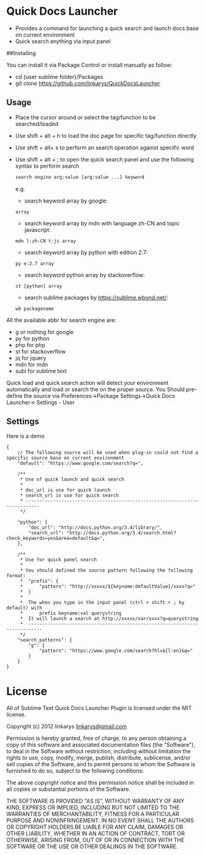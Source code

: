 Quick Docs Launcher
=======================

* Provides a command for launching a quick search and launch docs base on current environment
* Quick search anything via input panel

##Installing

You can install it via Package Control or install manually as follow:

- cd {user sublime folder}/Packages
- git clone https://github.com/linkarys/QuickDocsLauncher

## Usage

- Place the cursor around or select the tag/function to be searched/loaded
- Use shift + alt + h to load the doc page for specific tag/function directly
- Use shift + alt+ s  to perform an search operation against specific word
- Use shift + alt + ; to open the quick search panel and use the following syntax to perform search

	```bash
	search engine arg:value [arg:value ...] keyword
	```

	e.g.
	- search keyword array by google:
	```
	array
	```
	- search keyword array by mdn with language zh-CN and topic javascript:
	```
	mdn l:zh-CN t:js array
	```
	- search keyword array by python with edition 2.7:
	```
	py e:2.7 array
	```
	- search keyword python array by stackoverflow:
	```
	st [python] array
	```
	- search sublime packages by https://sublime.wbond.net/:
	```
	wb packagename
	```
All the available abbr for search engine are:
- g or nothing for google
- py for python
- php for php
- st for stackoverflow
- jq for jquery
- mdn for mdn
- subl for sublime text


Quick load and quick search action will detect your environment automatically and load or search the on the proper source.
You Should pre-define the source via Preferences->Package Settings->Quick Docs Launcher->
Settings - User

## Settings
Here is a demo
```
{
	// The following source will be used when plug-in could not find a specific source base on current environment
	"default": "https://www.google.com/search?q=",

	/**
	 * Use of quick launch and quick search
	 *
	 * doc_url is use for quick launch
	 * search_url is use for quick search
	 * ---------------------------------------------------------------------------
	 */

	"python": {
		"doc_url": "http://docs.python.org/3.4/library/",
		"search_url": "http://docs.python.org/3.4/search.html?check_keywords=yes&area=default&q=",
	},

	/**
	 * Use for quick panel search
	 *
	 * You should defined the source pattern following the following format:
	 *  "prefix": {
	 *  	"pattern": "http://xxxxx/${keyname:defaultValue}/xxxx?q="
	 *  }
	 *
	 *  The when you type in the input panel (ctrl + shift + ; by default) with
	 *  	prefix keyname:val querystring
	 *  It will launch a search at http://xxxxx/var/xxxx?q=querystring
	 *  ---------------------------------------------------------------------------
	 */
	"search_patterns": {
		"g": {
			"pattern": "https://www.google.com/search?hl=${l:en}&q="
		}
	}
}
```

# License

All of Sublime Text Quick Docs Launcher Plugin is licensed under the MIT license.

Copyright (c) 2012 linkarys <linkarys@gmail.com>

Permission is hereby granted, free of charge, to any person obtaining a copy of this software and associated documentation files (the "Software"), to deal in the Software without restriction, including without limitation the rights to use, copy, modify, merge, publish, distribute, sublicense, and/or sell copies of the Software, and to permit persons to whom the Software is furnished to do so, subject to the following conditions:

The above copyright notice and this permission notice shall be included in all copies or substantial portions of the Software.

THE SOFTWARE IS PROVIDED "AS IS", WITHOUT WARRANTY OF ANY KIND, EXPRESS OR IMPLIED, INCLUDING BUT NOT LIMITED TO THE WARRANTIES OF MERCHANTABILITY, FITNESS FOR A PARTICULAR PURPOSE AND NONINFRINGEMENT. IN NO EVENT SHALL THE AUTHORS OR COPYRIGHT HOLDERS BE LIABLE FOR ANY CLAIM, DAMAGES OR OTHER LIABILITY, WHETHER IN AN ACTION OF CONTRACT, TORT OR OTHERWISE, ARISING FROM, OUT OF OR IN CONNECTION WITH THE SOFTWARE OR THE USE OR OTHER DEALINGS IN THE SOFTWARE.
